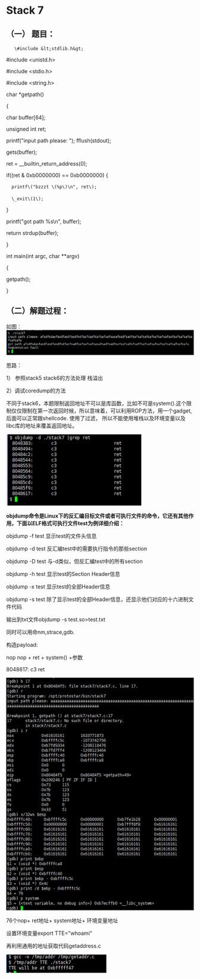 # Stack 7

## （一） 题目：

```
   \#include &lt;stdlib.h&gt;
```

\#include &lt;unistd.h&gt;

\#include &lt;stdio.h&gt;

\#include &lt;string.h&gt;

char \*getpath\(\)

{

char buffer\[64\];

unsigned int ret;

printf\("input path please: "\); fflush\(stdout\);

gets\(buffer\);

ret = \_\_builtin\_return\_address\(0\);

if\(\(ret & 0xb0000000\) == 0xb0000000\) {

```
  printf\("bzzzt \(%p\)\n", ret\);

  \_exit\(1\);
```

}

printf\("got path %s\n", buffer\);

return strdup\(buffer\);

}

int main\(int argc, char \*\*argv\)

{

getpath\(\);

}

## （二）解题过程：

如图：![](/png/41.png)

思路：

1） 参照stack5 stack6的方法处理 栈溢出

2）调试coredump的方法

不同于stack6，本题限制返回地址不可以是库函数，比如不可是system\(\).这个限制仅仅限制在第一次返回时候，所以意味着，可以利用ROP方法，用一个gadget,后面可以正常跟shellcode. 使用了过滤， 所以不能使用堆栈以及环境变量以及libc库的地址来覆盖返回地址。

![](/png/42.png)

**objdump命令是Linux下的反汇编目标文件或者可执行文件的命令，它还有其他作用，下面以ELF格式可执行文件test为例详细介绍：**

objdump -f test  显示test的文件头信息

objdump -d test  反汇编test中的需要执行指令的那些section

objdump -D test  与-d类似，但反汇编test中的所有section

objdump -h test  显示test的Section Header信息

objdump -x test  显示test的全部Header信息

objdump -s test  除了显示test的全部Header信息，还显示他们对应的十六进制文件代码

输出到txt文件objdump -s test.so&gt;test.txt

同时可以用命nm,strace,gdb.

构造payload:

nop nop + ret + system\(\) +参数

8048617:    c3                       ret

![](/png/43.png)

76个nop+ ret地址+ system地址+ 环境变量地址

设置环境变量export TTE="whoami"

再利用通用的地址获取代码getaddress.c

![](/png/44.png)

